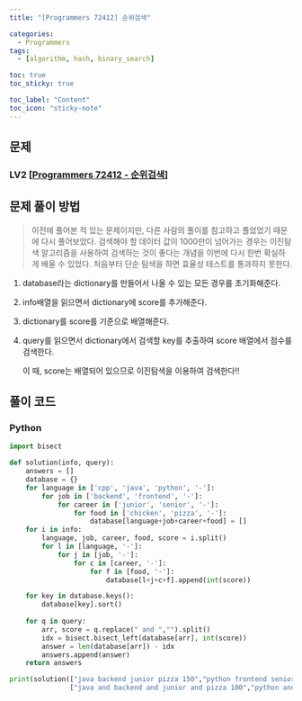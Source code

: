 ```yaml
---
title: "[Programmers 72412] 순위검색" 

categories:
  - Programmers
tags:
  - [algorithm, hash, binary_search]

toc: true
toc_sticky: true

toc_label: "Content"
toc_icon: "sticky-note"
---
```



## 문제 

### LV2 [[Programmers 72412 - 순위검색](https://school.programmers.co.kr/learn/courses/30/lessons/72412)]


## 문제 풀이 방법

> 이전에 풀어본 적 있는 문제이지만, 다른 사람의 풀이를 참고하고 풀었었기 때문에 다시 풀어보았다. 검색해야 할 데이터 값이 1000만이 넘어가는 경우는 이진탐색 알고리즘을 사용하여 검색하는 것이 좋다는 개념을 이번에 다시 한번 확실하게 배울 수 있었다. 처음부터 단순 탐색을 하면 효율성 테스트를 통과하지 못한다. 

1. database라는 dictionary를 만들어서 나올 수 있는 모든 경우를 초기화해준다. 
2. info배열을 읽으면서 dictionary에 score를 추가해준다. 
3. dictionary를 score를 기준으로 배열해준다. 
4. query를 읽으면서 dictionary에서 검색할 key를 추출하여 score 배열에서 점수를 검색한다. 
    
    이 때, score는 배열되어 있으므로 이진탐색을 이용하여 검색한다!!  
    

## 풀이 코드

### Python

```python
import bisect

def solution(info, query):
    answers = []
    database = {}
    for language in ['cpp', 'java', 'python', '-']:
        for job in ['backend', 'frontend', '-']:
            for career in ['junior', 'senior', '-']:
                for food in ['chicken', 'pizza', '-']:
                    database[language+job+career+food] = []
    for i in info:
        language, job, career, food, score = i.split()
        for l in [language, '-']:
            for j in [job, '-']:
                for c in [career, '-']:
                    for f in [food, '-']:
                        database[l+j+c+f].append(int(score))

    for key in database.keys():
        database[key].sort()
        
    for q in query:
        arr, score = q.replace(" and ","").split()
        idx = bisect.bisect_left(database[arr], int(score))
        answer = len(database[arr]) - idx
        answers.append(answer)
    return answers

print(solution(["java backend junior pizza 150","python frontend senior chicken 210","python frontend senior chicken 150","cpp backend senior pizza 260","java backend junior chicken 80","python backend senior chicken 50"],
               ["java and backend and junior and pizza 100","python and frontend and senior and chicken 200","cpp and - and senior and pizza 250","- and backend and senior and - 150","- and - and - and chicken 100","- and - and - and - 150"]))
```

